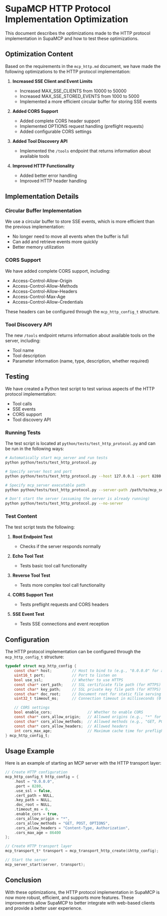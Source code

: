 # SupaMCP HTTP Protocol Implementation Optimization

This document describes the optimizations made to the HTTP protocol implementation in SupaMCP and how to test these optimizations.

## Optimization Content

Based on the requirements in the `mcp_http.md` document, we have made the following optimizations to the HTTP protocol implementation:

1. **Increased SSE Client and Event Limits**
   - Increased MAX_SSE_CLIENTS from 10000 to 50000
   - Increased MAX_SSE_STORED_EVENTS from 1000 to 5000
   - Implemented a more efficient circular buffer for storing SSE events

2. **Added CORS Support**
   - Added complete CORS header support
   - Implemented OPTIONS request handling (preflight requests)
   - Added configurable CORS settings

3. **Added Tool Discovery API**
   - Implemented the `/tools` endpoint that returns information about available tools

4. **Improved HTTP Functionality**
   - Added better error handling
   - Improved HTTP header handling

## Implementation Details

### Circular Buffer Implementation

We use a circular buffer to store SSE events, which is more efficient than the previous implementation:

- No longer need to move all events when the buffer is full
- Can add and retrieve events more quickly
- Better memory utilization

### CORS Support

We have added complete CORS support, including:

- Access-Control-Allow-Origin
- Access-Control-Allow-Methods
- Access-Control-Allow-Headers
- Access-Control-Max-Age
- Access-Control-Allow-Credentials

These headers can be configured through the `mcp_http_config_t` structure.

### Tool Discovery API

The new `/tools` endpoint returns information about available tools on the server, including:

- Tool name
- Tool description
- Parameter information (name, type, description, whether required)

## Testing

We have created a Python test script to test various aspects of the HTTP protocol implementation:

- Tool calls
- SSE events
- CORS support
- Tool discovery API

### Running Tests

The test script is located at `python/tests/test_http_protocol.py` and can be run in the following ways:

```bash
# Automatically start mcp_server and run tests
python python/tests/test_http_protocol.py

# Specify server host and port
python python/tests/test_http_protocol.py --host 127.0.0.1 --port 8280

# Specify mcp_server executable path
python python/tests/test_http_protocol.py --server-path /path/to/mcp_server

# Don't start the server (assuming the server is already running)
python python/tests/test_http_protocol.py --no-server
```

### Test Content

The test script tests the following:

1. **Root Endpoint Test**
   - Checks if the server responds normally

2. **Echo Tool Test**
   - Tests basic tool call functionality

3. **Reverse Tool Test**
   - Tests more complex tool call functionality

4. **CORS Support Test**
   - Tests preflight requests and CORS headers

5. **SSE Event Test**
   - Tests SSE connections and event reception

## Configuration

The HTTP protocol implementation can be configured through the `mcp_http_config_t` structure:

```c
typedef struct mcp_http_config {
    const char* host;         // Host to bind to (e.g., "0.0.0.0" for all interfaces)
    uint16_t port;            // Port to listen on
    bool use_ssl;             // Whether to use HTTPS
    const char* cert_path;    // SSL certificate file path (for HTTPS)
    const char* key_path;     // SSL private key file path (for HTTPS)
    const char* doc_root;     // Document root for static file serving (optional)
    uint32_t timeout_ms;      // Connection timeout in milliseconds (0 to disable)

    // CORS settings
    bool enable_cors;                // Whether to enable CORS
    const char* cors_allow_origin;   // Allowed origins (e.g., "*" for all)
    const char* cors_allow_methods;  // Allowed methods (e.g., "GET, POST, OPTIONS")
    const char* cors_allow_headers;  // Allowed headers
    int cors_max_age;                // Maximum cache time for preflight requests (seconds)
} mcp_http_config_t;
```

## Usage Example

Here is an example of starting an MCP server with the HTTP transport layer:

```c
// Create HTTP configuration
mcp_http_config_t http_config = {
    .host = "0.0.0.0",
    .port = 8280,
    .use_ssl = false,
    .cert_path = NULL,
    .key_path = NULL,
    .doc_root = NULL,
    .timeout_ms = 0,
    .enable_cors = true,
    .cors_allow_origin = "*",
    .cors_allow_methods = "GET, POST, OPTIONS",
    .cors_allow_headers = "Content-Type, Authorization",
    .cors_max_age = 86400
};

// Create HTTP transport layer
mcp_transport_t* transport = mcp_transport_http_create(&http_config);

// Start the server
mcp_server_start(server, transport);
```

## Conclusion

With these optimizations, the HTTP protocol implementation in SupaMCP is now more robust, efficient, and supports more features. These improvements allow SupaMCP to better integrate with web-based clients and provide a better user experience.
